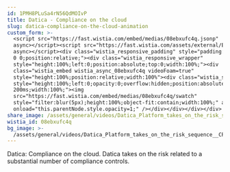 ```yaml
---
id: 1PMH8PLuSa4rN56QdMOIvP
title: Datica - Compliance on the cloud
slug: datica-compliance-on-the-cloud-animation
custom_form: >-
  <script src="https://fast.wistia.com/embed/medias/08ebxufc4q.jsonp"
  async></script><script src="https://fast.wistia.com/assets/external/E-v1.js"
  async></script><div class="wistia_responsive_padding" style="padding:56.25% 0
  0 0;position:relative;"><div class="wistia_responsive_wrapper"
  style="height:100%;left:0;position:absolute;top:0;width:100%;"><div
  class="wistia_embed wistia_async_08ebxufc4q videoFoam=true"
  style="height:100%;position:relative;width:100%"><div class="wistia_swatch"
  style="height:100%;left:0;opacity:0;overflow:hidden;position:absolute;top:0;transition:opacity
  200ms;width:100%;"><img
  src="https://fast.wistia.com/embed/medias/08ebxufc4q/swatch"
  style="filter:blur(5px);height:100%;object-fit:contain;width:100%;" alt=""
  onload="this.parentNode.style.opacity=1;" /></div></div></div></div>
share_image: /assets/general/videos/Datica_Platform_takes_on_the_risk_sequence_still.jpeg
wistia_id: 08ebxufc4q
bg_image: >-
  /assets/general/videos/Datica_Platform_takes_on_the_risk_sequence__CPaaS_2019__video_bg_.png
---
```

Datica: Compliance on the cloud. Datica takes on the risk related to a substantial number of compliance controls.
  